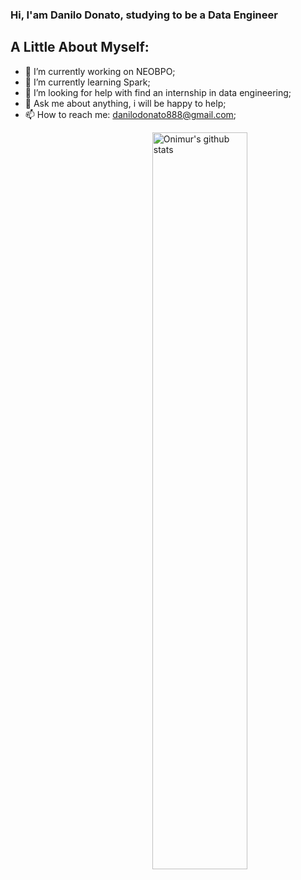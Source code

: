 ### Hi, I'am Danilo Donato, studying to be a Data Engineer




## **A Little About Myself:**

- 🔭 I’m currently working on NEOBPO;
- 🌱 I’m currently learning Spark;
- 🤔 I’m looking for help with find an internship in data engineering;
- 💬 Ask me about anything, i will be happy to help;
- 📫 How to reach me: danilodonato888@gmail.com;

<p>
<img width="55%" align="right" alt="Onimur's github stats" src="https://github-readme-stats.vercel.app/api?username=danilo8br&show_icons=true&theme=dracula" />
  
</p>


